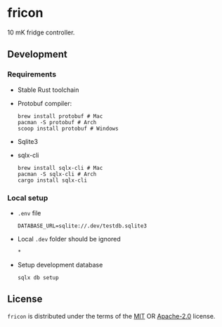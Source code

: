 # fricon

10 mK fridge controller.

## Development

### Requirements

* Stable Rust toolchain
* Protobuf compiler:

  ```console
  brew install protobuf # Mac
  pacman -S protobuf # Arch
  scoop install protobuf # Windows
  ```

* Sqlite3
* sqlx-cli

  ```console
  brew install sqlx-cli # Mac
  pacman -S sqlx-cli # Arch
  cargo install sqlx-cli
  ```

### Local setup

* `.env` file

  ```env
  DATABASE_URL=sqlite://.dev/testdb.sqlite3
  ```

* Local `.dev` folder should be ignored

  ```gitignore
  *
  ```

* Setup development database

  ```console
  sqlx db setup
  ```

## License

`fricon` is distributed under the terms of the
[MIT](https://spdx.org/licenses/MIT.html) OR
[Apache-2.0](https://spdx.org/licenses/Apache-2.0.html) license.
